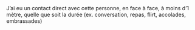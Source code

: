 <!---->J’ai eu un contact direct avec cette personne, en face à face, à moins d’1 mètre, quelle que soit la durée (ex. conversation, repas, flirt, accolades, embrassades)
